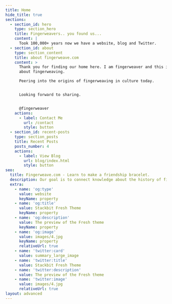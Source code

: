 ```yaml
---
title: Home
hide_title: true
sections:
  - section_id: hero
    type: section_hero
    title: Fingerweavers.. you found us...
    content: |
      Took 100,000+ years now we have a website, blog and Twitter.
  - section_id: about
    type: section_content
    title: about fingerweave.com
    content: >
      Thank you for finding our home here. I am fingerweaver and this is a blog
      about fingerweaving.

      Peering into the origins of fingerweaving in culture today.


      Looking forward to sharing.


      @fingerweaver
    actions:
      - label: Contact Me
        url: /contact
        style: button
  - section_id: recent-posts
    type: section_posts
    title: Recent Posts
    posts_number: 4
    actions:
      - label: View Blog
        url: blog/index.html
        style: button
seo:
  title: Fingerweave.com - Learn to make a friendship bracelet.
  description: Our goal is to connect knowledge about the history of fingerweaving
  extra:
    - name: 'og:type'
      value: website
      keyName: property
    - name: 'og:title'
      value: Stackbit Fresh Theme
      keyName: property
    - name: 'og:description'
      value: The preview of the Fresh theme
      keyName: property
    - name: 'og:image'
      value: images/4.jpg
      keyName: property
      relativeUrl: true
    - name: 'twitter:card'
      value: summary_large_image
    - name: 'twitter:title'
      value: Stackbit Fresh Theme
    - name: 'twitter:description'
      value: The preview of the Fresh theme
    - name: 'twitter:image'
      value: images/4.jpg
      relativeUrl: true
layout: advanced
---
```

